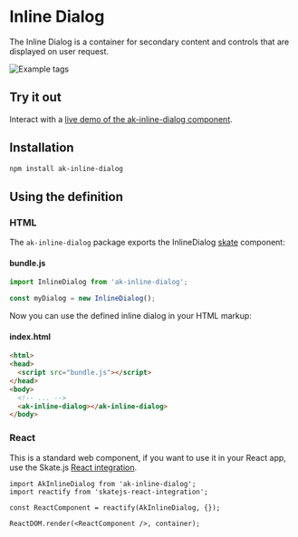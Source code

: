 # Inline Dialog

The Inline Dialog is a container for secondary content and controls that are displayed on user request.

![Example tags](https://bytebucket.org/atlassian/atlaskit/raw/@BITBUCKET_COMMIT@/packages/ak-inline_dialog/docs/inline_dialog.gif)

## Try it out

Interact with a [live demo of the ak-inline-dialog component](https://aui-cdn.atlassian.com/atlaskit/stories/ak-inline-dialog/@VERSION@/).

## Installation

```sh
npm install ak-inline-dialog
```

## Using the definition

### HTML

The `ak-inline-dialog` package exports the InlineDialog [skate](https://github.com/skatejs/skatejs) component:

#### bundle.js

```javascript
import InlineDialog from 'ak-inline-dialog';

const myDialog = new InlineDialog();
```
Now you can use the defined inline dialog in your HTML markup:

#### index.html

```html
<html>
<head>
  <script src="bundle.js"></script>
</head>
<body>
  <!-- ... -->
  <ak-inline-dialog></ak-inline-dialog>
</body>
```
### React

This is a standard web component, if you want to use it in your React app, use the Skate.js [React integration](https://github.com/webcomponents/react-integration).

```
import AkInlineDialog from 'ak-inline-dialog';
import reactify from 'skatejs-react-integration';

const ReactComponent = reactify(AkInlineDialog, {});

ReactDOM.render(<ReactComponent />, container);
```